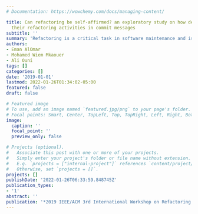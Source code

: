 ```yaml
---
# Documentation: https://wowchemy.com/docs/managing-content/

title: Can refactoring be self-affirmed? an exploratory study on how developers document
  their refactoring activities in commit messages
subtitle: ''
summary: 'Refactoring is a critical task in software maintenance and is usually performed to enforce best design practices, or to cope with design defects. Previous studies heavily rely on defining a set of keywords to identify refactoring commits from a list of general commits extracted from a small set of software systems. All approaches thus far consider all commits without checking whether refactorings had actually happened or not. In this paper, we aim at exploring how developers document their refactoring activities during the software life cycle. We call such activity Self-Affirmed Refactoring, which is an indication of the developer-related refactoring events in the commit messages. Our approach relies on text mining refactoring-related change messages and identifying refactoring patterns by only considering refactoring commits.We found that (1) developers use a variety of patterns to purposefully target refactoring-related activities; (2) developers tend to explicitly mention the improvement of specific quality attributes and code smells; and (3) commit messages with self-affirmed refactoring patterns tend to have more significant refactoring activity than those without.'
authors:
- Eman AlOmar
- Mohamed Wiem Mkaouer
- Ali Ouni
tags: []
categories: []
date: '2019-01-01'
lastmod: 2022-01-26T01:34:02-05:00
featured: false
draft: false

# Featured image
# To use, add an image named `featured.jpg/png` to your page's folder.
# Focal points: Smart, Center, TopLeft, Top, TopRight, Left, Right, BottomLeft, Bottom, BottomRight.
image:
  caption: ''
  focal_point: ''
  preview_only: false

# Projects (optional).
#   Associate this post with one or more of your projects.
#   Simply enter your project's folder or file name without extension.
#   E.g. `projects = ["internal-project"]` references `content/project/deep-learning/index.md`.
#   Otherwise, set `projects = []`.
projects: []
publishDate: '2022-01-26T06:33:59.848745Z'
publication_types:
- '1'
abstract: ''
publication: '*2019 IEEE/ACM 3rd International Workshop on Refactoring (IWoR)*'
---
```

